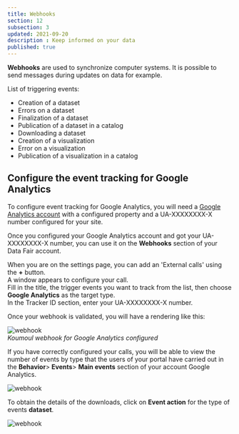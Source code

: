 ```yaml
---
title: Webhooks
section: 12
subsection: 3
updated: 2021-09-20
description : Keep informed on your data
published: true
---
```


**Webhooks** are used to synchronize computer systems. It is possible to send messages during updates on data for example.

List of triggering events:

* Creation of a dataset
* Errors on a dataset
* Finalization of a dataset
* Publication of a dataset in a catalog
* Downloading a dataset
* Creation of a visualization
* Error on a visualization
* Publication of a visualization in a catalog

## Configure the event tracking for Google Analytics

To configure event tracking for Google Analytics, you will need a [Google Analytics account](https://support.google.com/analytics/answer/1008015?hl=fr)
with a configured property and a UA-XXXXXXXX-X number configured for your site.

Once you configured your Google Analytics account and got your UA-XXXXXXXX-X number, you can use it on the **Webhooks** section of your Data&nbsp;Fair account.

When you are on the settings page, you can add an 'External calls' using the **+** button.  
A window appears to configure your call.  
Fill in the title, the trigger events you want to track from the list, then choose **Google Analytics** as the target type.  
In the Tracker ID section, enter your UA-XXXXXXXX-X number.

Once your webhook is validated, you will have a rendering like this:

![webhook](./images/user-guide-backoffice/web-2-identifiant.jpg)  
*Koumoul webhook for Google Analytics configured*

If you have correctly configured your calls, you will be able to view the number of events by type that the users of your portal have carried out in the **Behavior**> **Events**> **Main events** section of your account Google Analytics.

![webhook](./images/user-guide-backoffice/web-3-events.jpg)

To obtain the details of the downloads, click on **Event action** for the type of events **dataset**.

![webhook](./images/user-guide-backoffice/web-4-liste-events.jpg)

